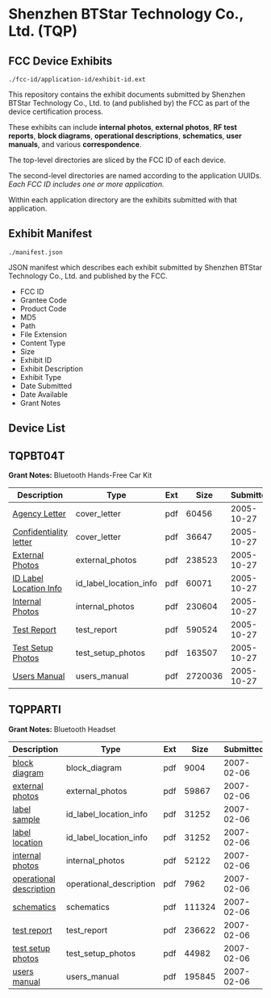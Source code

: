 # Shenzhen BTStar Technology Co., Ltd. (TQP)
## FCC Device Exhibits

```
./fcc-id/application-id/exhibit-id.ext
```

This repository contains the exhibit documents submitted by Shenzhen BTStar Technology Co., Ltd. to (and published by) the FCC as part of the device certification process.

These exhibits can include **internal photos**, **external photos**, **RF test reports**, **block diagrams**, **operational descriptions**, **schematics**, **user manuals**, and various **correspondence**.

The top-level directories are sliced by the FCC ID of each device.

The second-level directories are named according to the application UUIDs. *Each FCC ID includes one or more application.*

Within each application directory are the exhibits submitted with that application. 

## Exhibit Manifest

```
./manifest.json
```

JSON manifest which describes each exhibit submitted by Shenzhen BTStar Technology Co., Ltd. and published by the FCC.

- FCC ID
- Grantee Code
- Product Code
- MD5
- Path
- File Extension
- Content Type
- Size
- Exhibit ID
- Exhibit Description
- Exhibit Type
- Date Submitted
- Date Available
- Grant Notes

## Device List
## TQPBT04T
**Grant Notes:** Bluetooth Hands-Free Car Kit

| Description | Type | Ext | Size | Submitted | Available |
| ----------- | ---- | --- | ---- | --------- | --------- |
| [Agency Letter](TQPBT04T/98667130d34abb867f33652e0d780e16/596799.pdf) | cover_letter | pdf | 60456 | 2005-10-27 | 2005-10-27 |
| [Confidentiality letter](TQPBT04T/98667130d34abb867f33652e0d780e16/596800.pdf) | cover_letter | pdf | 36647 | 2005-10-27 | 2005-10-27 |
| [External Photos](TQPBT04T/98667130d34abb867f33652e0d780e16/596791.pdf) | external_photos | pdf | 238523 | 2005-10-27 | 2005-10-27 |
| [ID Label Location Info](TQPBT04T/98667130d34abb867f33652e0d780e16/596792.pdf) | id_label_location_info | pdf | 60071 | 2005-10-27 | 2005-10-27 |
| [Internal Photos](TQPBT04T/98667130d34abb867f33652e0d780e16/596793.pdf) | internal_photos | pdf | 230604 | 2005-10-27 | 2005-10-27 |
| [Test Report](TQPBT04T/98667130d34abb867f33652e0d780e16/596796.pdf) | test_report | pdf | 590524 | 2005-10-27 | 2005-10-27 |
| [Test Setup Photos](TQPBT04T/98667130d34abb867f33652e0d780e16/596797.pdf) | test_setup_photos | pdf | 163507 | 2005-10-27 | 2005-10-27 |
| [Users Manual](TQPBT04T/98667130d34abb867f33652e0d780e16/596798.pdf) | users_manual | pdf | 2720036 | 2005-10-27 | 2005-10-27 |
## TQPPARTI
**Grant Notes:** Bluetooth Headset

| Description | Type | Ext | Size | Submitted | Available |
| ----------- | ---- | --- | ---- | --------- | --------- |
| [block diagram](TQPPARTI/e824a9f6ef591623ad683e29dfc837f6/755564.pdf) | block_diagram | pdf | 9004 | 2007-02-06 | 2007-02-06 |
| [external photos](TQPPARTI/e824a9f6ef591623ad683e29dfc837f6/755566.pdf) | external_photos | pdf | 59867 | 2007-02-06 | 2007-02-06 |
| [label sample](TQPPARTI/e824a9f6ef591623ad683e29dfc837f6/755567.pdf) | id_label_location_info | pdf | 31252 | 2007-02-06 | 2007-02-06 |
| [label location](TQPPARTI/e824a9f6ef591623ad683e29dfc837f6/755568.pdf) | id_label_location_info | pdf | 31252 | 2007-02-06 | 2007-02-06 |
| [internal photos](TQPPARTI/e824a9f6ef591623ad683e29dfc837f6/755569.pdf) | internal_photos | pdf | 52122 | 2007-02-06 | 2007-02-06 |
| [operational description](TQPPARTI/e824a9f6ef591623ad683e29dfc837f6/755565.pdf) | operational_description | pdf | 7962 | 2007-02-06 | 2007-02-06 |
| [schematics](TQPPARTI/e824a9f6ef591623ad683e29dfc837f6/755570.pdf) | schematics | pdf | 111324 | 2007-02-06 | 2007-02-06 |
| [test report](TQPPARTI/e824a9f6ef591623ad683e29dfc837f6/755572.pdf) | test_report | pdf | 236622 | 2007-02-06 | 2007-02-06 |
| [test setup photos](TQPPARTI/e824a9f6ef591623ad683e29dfc837f6/755571.pdf) | test_setup_photos | pdf | 44982 | 2007-02-06 | 2007-02-06 |
| [users manual](TQPPARTI/e824a9f6ef591623ad683e29dfc837f6/755573.pdf) | users_manual | pdf | 195845 | 2007-02-06 | 2007-02-06 |

